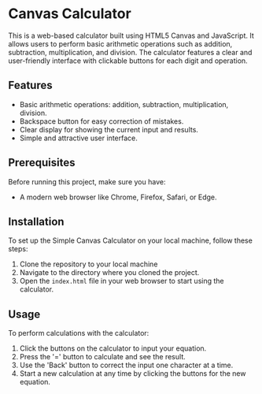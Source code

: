 # Canvas Calculator

This is a web-based calculator built using HTML5 Canvas and JavaScript. It allows users to perform basic arithmetic operations such as addition, subtraction, multiplication, and division. The calculator features a clear and user-friendly interface with clickable buttons for each digit and operation.

## Features

- Basic arithmetic operations: addition, subtraction, multiplication, division.
- Backspace button for easy correction of mistakes.
- Clear display for showing the current input and results.
- Simple and attractive user interface.

## Prerequisites

Before running this project, make sure you have:

- A modern web browser like Chrome, Firefox, Safari, or Edge.

## Installation

To set up the Simple Canvas Calculator on your local machine, follow these steps:

1. Clone the repository to your local machine
2. Navigate to the directory where you cloned the project.
3. Open the `index.html` file in your web browser to start using the calculator.

## Usage

To perform calculations with the calculator:

1. Click the buttons on the calculator to input your equation.
2. Press the '=' button to calculate and see the result.
3. Use the 'Back' button to correct the input one character at a time.
4. Start a new calculation at any time by clicking the buttons for the new equation.